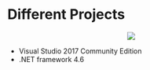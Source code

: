 # Different Projects
  
<p align="center">
<img src="http://www.daedtech.com/wp-content/uploads/2013/01/CuteYieldReturn.jpg ">
</p>

* Visual Studio 2017 Community Edition
* .NET framework 4.6
